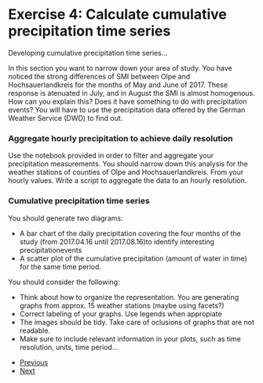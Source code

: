 # Exercise 4: Calculate cumulative precipitation time series
Developing cumulative precipitation time series...

In this section you want to narrow down your area of study. You have noticed the strong differences of 
SMI between Olpe and Hochsauerlandkreis for the months of May and June of 2017. These response is 
atenuated in July, and in August the SMI is almost homogenous. How can you explain this?
Does it have something to do with precipitation events? You will have to use the precipitation
data offered by the German Weather Service (DWD) to find out.

### Aggregate hourly precipitation to achieve daily resolution
Use the notebook provided in order to filter and aggregate your precipitation measurements.
You should narrow down this analysis for the weather stations of
counties of Olpe and Hochsauerlandkreis. 
From your hourly values. Write a script to aggregate the data to an hourly resolution. 

### Cumulative precipitation time series
You should generate two diagrams: 

- A bar chart of the daily precipitation covering the four months of the study 
(from 2017.04.16 until 2017.08.16)to identify interesting precipitationevents
- A scatter plot of the cumulative precipitation (amount of water in time) for the same time period.

You should consider the following:
- Think about how to organize the representation. 
You are generating graphs from approx. 15 weather stations (maybe using facets?)
- Correct labeling of your graphs. Use legends when appropiate 
- The images should be tidy. Take care of oclusions of graphs that are not readable.
- Make sure to include relevant information in your plots, such as time resolution, 
units, time period...

* [Previous](ex3.md)
* [Next](ex5.md)